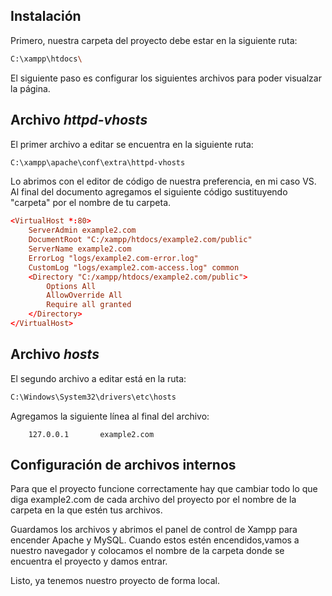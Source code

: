 ## Instalación

Primero, nuestra carpeta del proyecto debe estar en la siguiente ruta:

```bash
C:\xampp\htdocs\
```

El siguiente paso es configurar los siguientes archivos para poder visualzar la página.

## Archivo *httpd-vhosts*

El primer archivo a editar se encuentra en la siguiente ruta:

```bash
C:\xampp\apache\conf\extra\httpd-vhosts
```

Lo abrimos con el editor de código de nuestra preferencia, en mi caso VS.
Al final del documento agregamos el siguiente código sustituyendo "carpeta" por el nombre de tu carpeta.

```conf
<VirtualHost *:80>
    ServerAdmin example2.com
    DocumentRoot "C:/xampp/htdocs/example2.com/public"
    ServerName example2.com
    ErrorLog "logs/example2.com-error.log"
    CustomLog "logs/example2.com-access.log" common
    <Directory "C:/xampp/htdocs/example2.com/public">
        Options All
        AllowOverride All
        Require all granted
    </Directory>
</VirtualHost>
```

## Archivo *hosts*

El segundo archivo a editar está en la ruta:

```bash
C:\Windows\System32\drivers\etc\hosts
```

Agregamos la siguiente línea al final del archivo:

```config
	127.0.0.1       example2.com
``` 

## Configuración de archivos internos

Para que el proyecto funcione correctamente hay que cambiar todo lo que diga example2.com de cada archivo del proyecto por el nombre de la carpeta en la que estén tus archivos.

Guardamos los archivos y abrimos el panel de control de Xampp para encender Apache y MySQL.
Cuando estos estén encendidos,vamos a nuestro navegador y colocamos el nombre de la carpeta donde se encuentra el proyecto y damos entrar.

Listo, ya tenemos nuestro proyecto de forma local.
